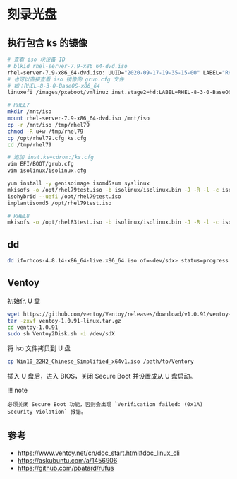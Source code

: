 # 刻录光盘

## 执行包含 ks 的镜像

```sh
# 查看 iso 块设备 ID
# blkid rhel-server-7.9-x86_64-dvd.iso 
rhel-server-7.9-x86_64-dvd.iso: UUID="2020-09-17-19-35-15-00" LABEL="RHEL-7.9 Server.x86_64" TYPE="iso9660" PTTYPE="dos" 
# 也可以直接查看 iso 镜像的 grup.cfg 文件
# 如：RHEL-8-3-0-BaseOS-x86_64
linuxefi /images/pxeboot/vmlinuz inst.stage2=hd:LABEL=RHEL-8-3-0-BaseOS-x86_64 quiet inst.ks=cdrom:/ks.cfg

# RHEL7
mkdir /mnt/iso
mount rhel-server-7.9-x86_64-dvd.iso /mnt/iso
cp -r /mnt/iso /tmp/rhel79
chmod -R u+w /tmp/rhel79
cp /opt/rhel79.cfg ks.cfg
cd /tmp/rhel79

# 追加 inst.ks=cdrom:/ks.cfg
vim EFI/BOOT/grub.cfg 
vim isolinux/isolinux.cfg 

yum install -y genisoimage isomd5sum syslinux
mkisofs -o /opt/rhel79test.iso -b isolinux/isolinux.bin -J -R -l -c isolinux/boot.cat -no-emul-boot -boot-load-size 4 -boot-info-table -eltorito-alt-boot -e images/efiboot.img -no-emul-boot -graft-points -joliet-long -V "RHEL-7.9 Server.x86_64" .
isohybrid --uefi /opt/rhel79test.iso 
implantisomd5 /opt/rhel79test.iso 

# RHEL8
mkisofs -o /opt/rhel83test.iso -b isolinux/isolinux.bin -J -R -l -c isolinux/boot.cat -no-emul-boot -boot-load-size 4 -boot-info-table -eltorito-alt-boot -e images/efiboot.img -no-emul-boot -graft-points -joliet-long -V "RHEL-8-3-0-BaseOS-x86_64" .
```

## dd

```sh
dd if=rhcos-4.8.14-x86_64-live.x86_64.iso of=<dev/sdx> status=progress
```

## Ventoy

初始化 U 盘

```sh
wget https://github.com/ventoy/Ventoy/releases/download/v1.0.91/ventoy-1.0.91-linux.tar.gz
tar -zxvf ventoy-1.0.91-linux.tar.gz
cd ventoy-1.0.91
sudo sh Ventoy2Disk.sh -i /dev/sdX
```

将 iso 文件拷贝到 U 盘

```sh
cp Win10_22H2_Chinese_Simplified_x64v1.iso /path/to/Ventory
```

插入 U 盘后，进入 BIOS，关闭 Secure Boot 并设置成从 U 盘启动。

!!! note

    必须关闭 Secure Boot 功能，否则会出现 `Verification failed: (0x1A) Security Violation` 报错。

## 参考

- https://www.ventoy.net/cn/doc_start.html#doc_linux_cli
- https://askubuntu.com/a/1456906
- https://github.com/pbatard/rufus
